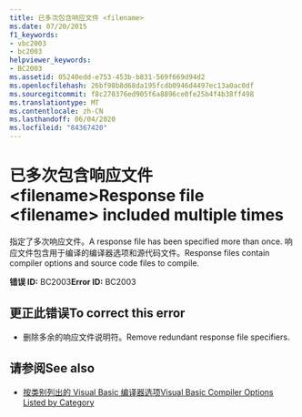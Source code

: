 ```yaml
---
title: 已多次包含响应文件 <filename>
ms.date: 07/20/2015
f1_keywords:
- vbc2003
- bc2003
helpviewer_keywords:
- BC2003
ms.assetid: 05240edd-e753-453b-b831-569f669d94d2
ms.openlocfilehash: 26bf98b8d68da195fcdb0946d4497ec13a0ac0df
ms.sourcegitcommit: f8c270376ed905f6a8896ce0fe25b4f4b38ff498
ms.translationtype: MT
ms.contentlocale: zh-CN
ms.lasthandoff: 06/04/2020
ms.locfileid: "84367420"
---
```

# <a name="response-file-filename-included-multiple-times"></a><span data-ttu-id="d4c7f-102">已多次包含响应文件 \<filename></span><span class="sxs-lookup"><span data-stu-id="d4c7f-102">Response file \<filename> included multiple times</span></span>
<span data-ttu-id="d4c7f-103">指定了多次响应文件。</span><span class="sxs-lookup"><span data-stu-id="d4c7f-103">A response file has been specified more than once.</span></span> <span data-ttu-id="d4c7f-104">响应文件包含用于编译的编译器选项和源代码文件。</span><span class="sxs-lookup"><span data-stu-id="d4c7f-104">Response files contain compiler options and source code files to compile.</span></span>  
  
 <span data-ttu-id="d4c7f-105">**错误 ID:** BC2003</span><span class="sxs-lookup"><span data-stu-id="d4c7f-105">**Error ID:** BC2003</span></span>  
  
## <a name="to-correct-this-error"></a><span data-ttu-id="d4c7f-106">更正此错误</span><span class="sxs-lookup"><span data-stu-id="d4c7f-106">To correct this error</span></span>  
  
- <span data-ttu-id="d4c7f-107">删除多余的响应文件说明符。</span><span class="sxs-lookup"><span data-stu-id="d4c7f-107">Remove redundant response file specifiers.</span></span>  
  
## <a name="see-also"></a><span data-ttu-id="d4c7f-108">请参阅</span><span class="sxs-lookup"><span data-stu-id="d4c7f-108">See also</span></span>

- [<span data-ttu-id="d4c7f-109">按类别列出的 Visual Basic 编译器选项</span><span class="sxs-lookup"><span data-stu-id="d4c7f-109">Visual Basic Compiler Options Listed by Category</span></span>](../reference/command-line-compiler/compiler-options-listed-by-category.md)
